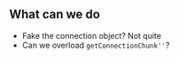 ##  What can we do

- Fake the connection object? Not quite
- Can we overload `getConnectionChunk''`?
